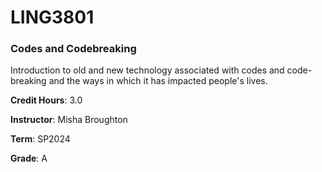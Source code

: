 <h1>LING3801</h1>

<h3>Codes and Codebreaking</h3>

Introduction to old and new technology associated with codes and code-breaking and the ways in which it has impacted people's lives.

**Credit Hours**: 3.0 

**Instructor**: Misha Broughton

**Term**: SP2024

**Grade**: A
